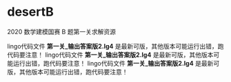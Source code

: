 # desertB
2020 数学建模国赛 B 题第一关求解资源

lingo代码文件 **第一关_输出答案版2.lg4** 是最新可版，其他版本可能运行出错，跑代码要注意！
lingo代码文件 **第一关_输出答案版2.lg4** 是最新可版，其他版本可能运行出错，跑代码要注意！
lingo代码文件 **第一关_输出答案版2.lg4** 是最新可版，其他版本可能运行出错，跑代码要注意！
